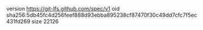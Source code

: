 version https://git-lfs.github.com/spec/v1
oid sha256:5db45fc4d256feef888d93ebba895238cf87470f30c49dd7cfc7f5ec431fd269
size 22126
